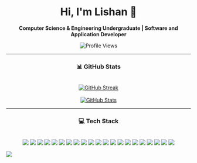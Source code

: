 <!-- Title -->
<h1 align="center">Hi, I'm Lishan 👋</h1>

<p align="center">
  <strong>Computer Science & Engineering Undergraduate | Software and Application Developer</strong>
</p>

<!-- View Count -->
<p align="center">
  <!-- https://github.com/antonkomarev/github-profile-views-counter -->
  <img src="https://komarev.com/ghpvc/?username=LishanSD&color=3f64c6&style=for-the-badge&label=Profile+Views" alt="Profile Views" />
</p>

---

<!-- GitHub Stats -->
<h3 align="center">📊 GitHub Stats</h3>

<br>

<div align="center">
  <!-- https://github.com/DenverCoder1/github-readme-streak-stats -->
  <a href="https://github.com/LishanSD">
    <img src="https://git-hub-readme-streak-stats-rho.vercel.app?user=LishanSD&theme=blueberry&hide_border=true&stroke=4582C8E1" alt="GitHub Streak" />
  </a>
</div>

<br>

<div align="center">
  <!-- https://github.com/anuraghazra/github-readme-stats -->
  <a href="https://github.com/LishanSD">
    <img src="https://github-readme-stats-steel-nine.vercel.app/api?username=LishanSD&show_icons=true&theme=blueberry&hide_border=true&include_all_commits=true&hide=contribs,issues&show=prs_merged_percentage&rank_icon=github&hide_title=true&number_format=long" alt="GitHub Stats"/>
  </a>
</div>

---

<!-- Tech Stack -->
<h3 align="center">💻 Tech Stack</h3>

<br>

<div align="center">
  <!-- https://gprm.itsvg.in/ -->

  <!-- Languages -->
  <img src="https://img.shields.io/badge/C++-%2300599C.svg?style=for-the-badge&logo=c%2B%2B&logoColor=white" />
  <img src="https://img.shields.io/badge/Python-3670A0?style=for-the-badge&logo=python&logoColor=ffdd54" />
  <img src="https://img.shields.io/badge/Java-%23ED8B00.svg?style=for-the-badge&logo=openjdk&logoColor=white" />
  <img src="https://img.shields.io/badge/C-%2300599C.svg?style=for-the-badge&logo=c&logoColor=white" />

  <!-- Web -->
  <img src="https://img.shields.io/badge/HTML5-%23E34F26.svg?style=for-the-badge&logo=html5&logoColor=white" />
  <img src="https://img.shields.io/badge/CSS3-%231572B6.svg?style=for-the-badge&logo=css3&logoColor=white" />
  <img src="https://img.shields.io/badge/JavaScript-%23323330.svg?style=for-the-badge&logo=javascript&logoColor=%23F7DF1E" />
  <img src="https://img.shields.io/badge/TypeScript-%23007ACC.svg?style=for-the-badge&logo=typescript&logoColor=white" />

  <!-- Frameworks -->
  <img src="https://img.shields.io/badge/React-%2320232a.svg?style=for-the-badge&logo=react&logoColor=%2361DAFB" />
  <img src="https://img.shields.io/badge/React_Native-%2320232a.svg?style=for-the-badge&logo=react&logoColor=%2361DAFB" />
  <img src="https://img.shields.io/badge/Node.js-6DA55F?style=for-the-badge&logo=node.js&logoColor=white" />
  <img src="https://img.shields.io/badge/Express.js-%23404d59.svg?style=for-the-badge&logo=express&logoColor=%2361DAFB" />
  <img src="https://img.shields.io/badge/Spring-%236DB33F.svg?style=for-the-badge&logo=spring&logoColor=white" />

  <!-- Databases -->
  <img src="https://img.shields.io/badge/MySQL-4479A1.svg?style=for-the-badge&logo=mysql&logoColor=white" />
  <img src="https://img.shields.io/badge/PostgreSQL-%23316192.svg?style=for-the-badge&logo=postgresql&logoColor=white" />
  <img src="https://img.shields.io/badge/MongoDB-%234ea94b.svg?style=for-the-badge&logo=mongodb&logoColor=white" />
  <img src="https://img.shields.io/badge/Prisma-3982CE?style=for-the-badge&logo=Prisma&logoColor=white" />

  <!-- Tools -->
  <img src="https://img.shields.io/badge/Postman-FF6C37?style=for-the-badge&logo=postman&logoColor=white" />
  <img src="https://img.shields.io/badge/Figma-%23F24E1E.svg?style=for-the-badge&logo=figma&logoColor=white" />
  <img src="https://img.shields.io/badge/WordPress-%23117AC9.svg?style=for-the-badge&logo=WordPress&logoColor=white" />
  <img src="https://img.shields.io/badge/Git-%23F05033.svg?style=for-the-badge&logo=git&logoColor=white" />

</div>

<!-- Added to count profile views in yhype -->
<!-- https://yhype.me/dashboard -->
![](https://hit.yhype.me/github/profile?account_id=129363237)
